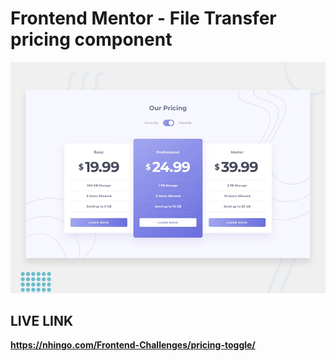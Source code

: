 # Frontend Mentor - File Transfer pricing component

![Design preview for the File Transfer pricing component coding challenge](./design/desktop-preview.jpg)

## LIVE LINK

**https://nhingo.com/Frontend-Challenges/pricing-toggle/**
